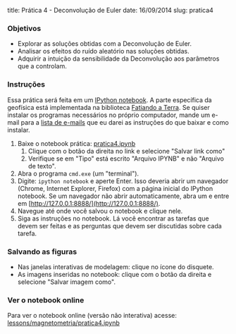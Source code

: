 title: Prática 4 - Deconvolução de Euler
date: 16/09/2014
slug: pratica4

### Objetivos

* Explorar as soluções obtidas com a Deconvolução de Euler.
* Analisar os efeitos do ruído aleatório nas soluções obtidas.
* Adquirir a intuição da sensibilidade da Deconvolução aos parâmetros que a
  controlam.

### Instruções

Essa prática será feita em um
[IPython notebook](http://ipython.org/notebook.html).
A parte específica da geofísica está implementada na biblioteca [Fatiando a
Terra](http://fatiando.org).
Se quiser instalar os programas necessários no próprio computador, mande um
e-mail para a [lista de e-mails](https://groups.google.com/forum/#!forum/geofisica1)
que eu darei as instruções do que baixar e como instalar.

1. Baixe o notebook prática:
   [pratica4.ipynb](https://raw.githubusercontent.com/leouieda/geofisica1/master/lessons/magnetometria/pratica4.ipynb)
    1. Clique com o botão da direita no link e selecione "Salvar link como"
    2. Verifique se em "Tipo" está escrito "Arquivo IPYNB" e não
       "Arquivo de texto".
2. Abra o programa `cmd.exe` (um "terminal").
3. Digite: `ipython notebook` e aperte Enter.
   Isso deveria abrir um navegador (Chrome, Internet Explorer, Firefox) com
   a página inicial do IPython notebook.
   Se um navegador não abrir automaticamente, abra um e entre em
   [http://127.0.0.1:8888/](http://127.0.0.1:8888/).
4. Navegue até onde você salvou o notebook e clique nele.
5. Siga as instruções no notebook. Lá você encontrar as tarefas que devem ser
   feitas e as perguntas que devem ser discutidas sobre cada tarefa.

### Salvando as figuras

* Nas janelas interativas de modelagem: clique no ícone do disquete.
* As imagens inseridas no notebook: clique com o botão da direita e selecione
  "Salvar imagem como".

### Ver o notebook online

Para ver o  notebook online (versão não interativa) acesse:
[lessons/magnetometria/pratica4.ipynb](http://nbviewer.ipython.org/github/leouieda/geofisica1/blob/master/lessons/magnetometria/pratica4.ipynb)
